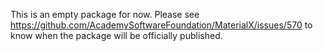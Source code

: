 This is an empty package for now. Please see https://github.com/AcademySoftwareFoundation/MaterialX/issues/570 to know when the package will be officially published.
